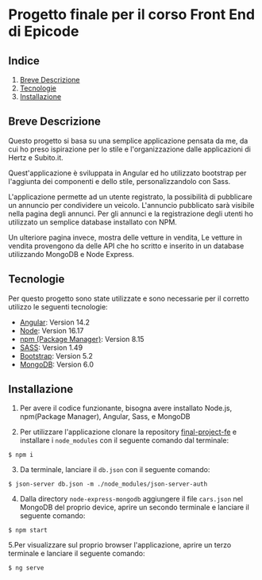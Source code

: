 # Progetto finale per il corso Front End di Epicode

## Indice
1. [Breve Descrizione](#breve-descrizione)
2. [Tecnologie](#tecnologie)
3. [Installazione](#installazione)

## Breve Descrizione

Questo progetto si basa su una semplice applicazione pensata da me, da cui ho preso ispirazione per lo stile e l'organizzazione dalle applicazioni di Hertz e Subito.it.

Quest'applicazione è sviluppata in Angular ed ho utilizzato bootstrap per l'aggiunta dei componenti e dello stile, personalizzandolo con Sass.

L'applicazione permette ad un utente registrato, la possibilità di pubblicare un annuncio per condividere un veicolo.
L'annuncio pubblicato sarà visibile nella pagina degli annunci.
Per gli annunci e la registrazione degli utenti ho utilizzato un semplice database installato con NPM.

Un ulteriore pagina invece, mostra delle vetture in vendita,
Le vetture in vendita provengono da delle API che ho scritto e inserito in un database utilizzando MongoDB e Node Express.

## Tecnologie

Per questo progetto sono state utilizzate e sono necessarie per il corretto utilizzo le seguenti tecnologie:

* [Angular](https://angular.io/): Version 14.2 
* [Node](https://nodejs.org/it/docs/): Version 16.17
* [npm (Package Manager)](https://docs.npmjs.com/): Version 8.15
* [SASS](https://sass-lang.com/install): Version 1.49
* [Bootstrap](https://getbootstrap.com/docs/5.2/getting-started/introduction/): Version 5.2
* [MongoDB](https://www.mongodb.com/it-it): Version 6.0

## Installazione

1. Per avere il codice funzionante, bisogna avere installato Node.js, npm(Package Manager), Angular, Sass, e MongoDB

2. Per utilizzare l'applicazione clonare la repository  [final-project-fe](https://github.com/gigijeskai/final-project-fe) e installare i `node_modules` con il seguente comando dal terminale:
```
$ npm i
```

3. Da terminale, lanciare il `db.json` con il seguente comando:
```
$ json-server db.json -m ./node_modules/json-server-auth
```

4. Dalla directory  `node-express-mongodb` aggiungere il file `cars.json` nel MongoDB del proprio device, 
aprire un secondo terminale e lanciare il seguente comando:
```
$ npm start
```

5.Per visualizzare sul proprio browser l'applicazione, aprire un terzo terminale e lanciare il seguente comando:
```
$ ng serve 
```




